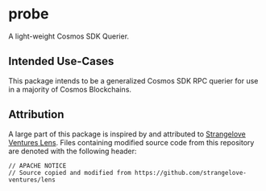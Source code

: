 # probe

A light-weight Cosmos SDK Querier.

## Intended Use-Cases

This package intends to be a generalized Cosmos SDK RPC querier for use in a majority of Cosmos Blockchains.

## Attribution

A large part of this package is inspired by and attributed to [Strangelove Ventures Lens](https://github.com/strangelove-ventures/lens). Files containing modified source code from this repository are denoted with the following header:

```
// APACHE NOTICE
// Source copied and modified from https://github.com/strangelove-ventures/lens
```